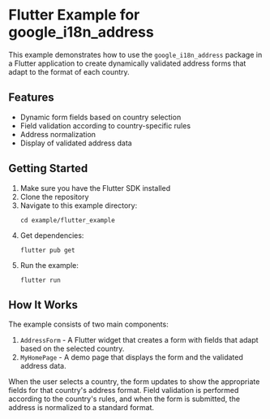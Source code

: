 # Flutter Example for google_i18n_address

This example demonstrates how to use the `google_i18n_address` package in a Flutter application to create dynamically validated address forms that adapt to the format of each country.

## Features

- Dynamic form fields based on country selection
- Field validation according to country-specific rules
- Address normalization
- Display of validated address data

## Getting Started

1. Make sure you have the Flutter SDK installed
2. Clone the repository
3. Navigate to this example directory:
   ```
   cd example/flutter_example
   ```
4. Get dependencies:
   ```
   flutter pub get
   ```
5. Run the example:
   ```
   flutter run
   ```

## How It Works

The example consists of two main components:

1. `AddressForm` - A Flutter widget that creates a form with fields that adapt based on the selected country.
2. `MyHomePage` - A demo page that displays the form and the validated address data.

When the user selects a country, the form updates to show the appropriate fields for that country's address format. Field validation is performed according to the country's rules, and when the form is submitted, the address is normalized to a standard format.
